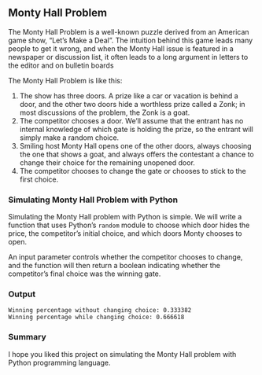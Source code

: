 ## Monty Hall Problem

The Monty Hall Problem is a well-known puzzle derived from an American game show, “Let’s Make a Deal”. The intuition behind this game leads many people to get it wrong, and when the Monty Hall issue is featured in a newspaper or discussion list, it often leads to a long argument in letters to the editor and on bulletin boards

The Monty Hall Problem is like this:
 1. The show has three doors. A prize like a car or vacation is behind a door, and the other two doors hide a worthless prize called a Zonk; in most discussions of the problem, the Zonk is a goat.
 2. The competitor chooses a door. We’ll assume that the entrant has no internal knowledge of which gate is holding the prize, so the entrant will simply make a random choice.
 3. Smiling host Monty Hall opens one of the other doors, always choosing the one that shows a goat, and always offers the contestant a chance to change their choice for the remaining unopened door.
 4. The competitor chooses to change the gate or chooses to stick to the first choice.

### Simulating Monty Hall Problem with Python

Simulating the Monty Hall problem with Python is simple. We will write a function that uses Python’s `random` module to choose which door hides the price, the competitor’s initial choice, and which doors Monty chooses to open.

An input parameter controls whether the competitor chooses to change, and the function will then return a boolean indicating whether the competitor’s final choice was the winning gate.

### Output

```
Winning percentage without changing choice: 0.333382
Winning percentage while changing choice: 0.666618
```

### Summary

I hope you liked this project on simulating the Monty Hall problem with Python programming language.
